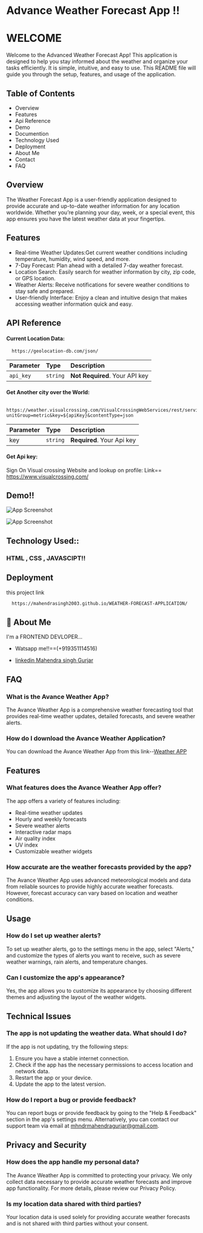 
# Advance Weather Forecast App !!
# WELCOME
Welcome to the Advanced Weather Forecast App! This application is designed to help you stay informed about the weather and organize your tasks efficiently. It is simple, intuitive, and easy to use. This README file will guide you through the setup, features, and usage of the application.




## Table of Contents

- Overview
- Features
- Api Reference
- Demo
- Documention
- Technology Used
- Deployment
- About Me
- Contact
- FAQ
## Overview
The Weather Forecast App is a user-friendly application designed to provide accurate and up-to-date weather information for any location worldwide. Whether you’re planning your day, week, or a special event, this app ensures you have the latest weather data at your fingertips.
## Features
- Real-time Weather Updates:Get current weather conditions including temperature, humidity, wind speed, and more.
- 7-Day Forecast: Plan ahead with a detailed 7-day weather forecast.
- Location Search: Easily search for weather information by city, zip code, or GPS location.
- Weather Alerts: Receive notifications for severe weather conditions to stay safe and prepared.
- User-friendly Interface: Enjoy a clean and intuitive design that makes accessing weather information quick and easy.


## API Reference

#### Current Location Data:

```http
  https://geolocation-db.com/json/
```

| Parameter | Type     | Description                |
| :-------- | :------- | :------------------------- |
| `api_key` | `string` | **Not Required**. Your API key |

#### Get Another city over the World:

```http
  https://weather.visualcrossing.com/VisualCrossingWebServices/rest/services/timeline/${city}?unitGroup=metric&key=${apiKey}&contentType=json
```

| Parameter | Type     | Description                       |
| :-------- | :------- | :-------------------------------- |
| key    | `string` | **Required**. Your Api key |

#### Get Api key:

Sign On Visual crossing Website and lookup on profile:
Link==
https://www.visualcrossing.com/


## Demo!!

![App Screenshot](https://github.com/mahendraSingh2003/WEATHER-FORECAST-APPLICATION/blob/main/Screenshot%20(39).png)

![App Screenshot](https://github.com/mahendraSingh2003/WEATHER-FORECAST-APPLICATION/blob/main/Screenshot%20(40).png)


## Technology Used::
### HTML , CSS , JAVASCIPT!!
## Deployment

 this project link

```bash
  https://mahendrasingh2003.github.io/WEATHER-FORECAST-APPLICATION/
```


## 🚀 About Me
I'm a FRONTEND DEVLOPER...

- Watsapp me!!==(+919351114516)

- [linkedin Mahendra singh Gurjar](https://www.linkedin.com/in/msgprofile/)
## FAQ

### What is the Avance Weather App?
The Avance Weather App is a comprehensive weather forecasting tool that provides real-time weather updates, detailed forecasts, and severe weather alerts.

### How do I download the Avance Weather Application?
You can download the Avance Weather App from this link--[Weather APP](https://mahendrasingh2003.github.io/WEATHER-FORECAST-APPLICATION/)

## Features

### What features does the Avance Weather App offer?
The app offers a variety of features including:
- Real-time weather updates
- Hourly and weekly forecasts
- Severe weather alerts
- Interactive radar maps
- Air quality index
- UV index
- Customizable weather widgets

### How accurate are the weather forecasts provided by the app?
The Avance Weather App uses advanced meteorological models and data from reliable sources to provide highly accurate weather forecasts. However, forecast accuracy can vary based on location and weather conditions.

## Usage

### How do I set up weather alerts?
To set up weather alerts, go to the settings menu in the app, select "Alerts," and customize the types of alerts you want to receive, such as severe weather warnings, rain alerts, and temperature changes.

### Can I customize the app's appearance?
Yes, the app allows you to customize its appearance by choosing different themes and adjusting the layout of the weather widgets.

## Technical Issues

### The app is not updating the weather data. What should I do?
If the app is not updating, try the following steps:
1. Ensure you have a stable internet connection.
2. Check if the app has the necessary permissions to access location and network data.
3. Restart the app or your device.
4. Update the app to the latest version.

### How do I report a bug or provide feedback?
You can report bugs or provide feedback by going to the "Help & Feedback" section in the app's settings menu. Alternatively, you can contact our support team via email at mhndrmahendragurjar@gmail.com.

## Privacy and Security

### How does the app handle my personal data?
The Avance Weather App is committed to protecting your privacy. We only collect data necessary to provide accurate weather forecasts and improve app functionality. For more details, please review our Privacy Policy.

### Is my location data shared with third parties?
Your location data is used solely for providing accurate weather forecasts and is not shared with third parties without your consent.

